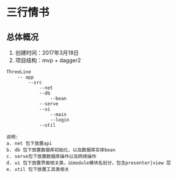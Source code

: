# 三行情书

## 总体概况

1. 创建时间：2017年3月18日
2. 项目结构：mvp + dagger2
```
ThreeLine
    -- app
        --src
            --net
            --db
                --bean
            --serve
            --ui
                --main
                --login
            --util
            
说明: 
a. net 包下放置api
b. db 包下放置数据库初始化、以及数据库实体bean
c. serve包下放置数据库操作以及网络操作
d. ui 包下放置界面相关类，以module模块名划分，包含presenter|view 层
e. util 包下放置工具类相关
```